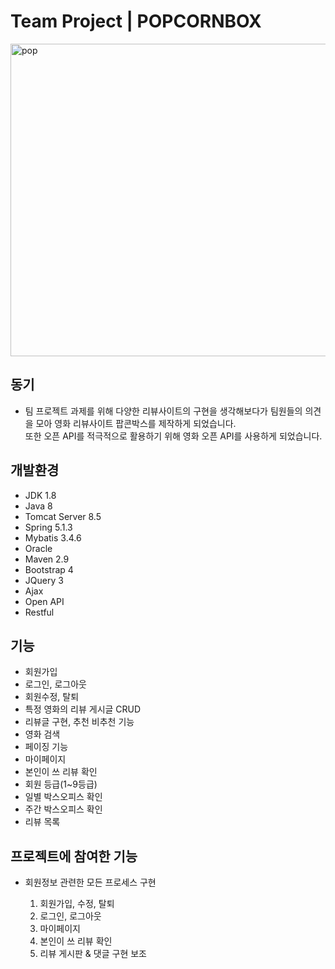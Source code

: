 
<h1>Team Project | POPCORNBOX</h1>
<img width="800" height="500" alt="pop" src="https://user-images.githubusercontent.com/54618753/66985152-23386e80-f0f7-11e9-8a69-bf8808c33101.png">
<br>
  <h2>동기</h2>
<ul>
  <li>팀 프로젝트 과제를 위해 다양한 리뷰사이트의 구현을 생각해보다가 팀원들의 의견을 모아 영화 리뷰사이트 팝콘박스를 제작하게 되었습니다.<br>
      또한 오픈 API를 적극적으로 활용하기 위해 영화 오픈 API를 사용하게 되었습니다.</li>
</ul>
  
  <h2>개발환경</h2>
  <ul>
  <li>JDK 1.8</li>
  <li>Java 8</li>
  <li>Tomcat Server 8.5</li>
  <li>Spring 5.1.3</li>
  <li>Mybatis 3.4.6</li>
  <li>Oracle</li>
  <li>Maven 2.9</li>
  <li>Bootstrap 4</li>
  <li>JQuery 3</li>
  <li>Ajax</li>
  <li>Open API</li>
  <li>Restful</li>
</ul>

<h2>기능</h2>
  <ul>
  <li>회원가입</li>
  <li>로그인, 로그아웃</li>
  <li>회원수정, 탈퇴</li>
  <li>특정 영화의 리뷰 게시글 CRUD</li>
  <li>리뷰글 구현, 추천 비추천 기능</li>
  <li>영화 검색</li>
  <li>페이징 기능</li>
  <li>마이페이지</li>
  <li>본인이 쓰 리뷰 확인</li>
  <li>회원 등급(1~9등급)</li>
  <li>일별 박스오피스 확인</li>
  <li>주간 박스오피스 확인</li>
  <li>리뷰 목록</li>
</ul>

<h2>프로젝트에 참여한 기능</h2>
  <ul>
  <li>회원정보 관련한 모든 프로세스 구현</li>
  <ol>
  <li>회원가입, 수정, 탈퇴</li>
  <li>로그인, 로그아웃</li>
  <li>마이페이지</li>
  <li>본인이 쓰 리뷰 확인</li>
  <li>리뷰 게시판 & 댓글 구현 보조</li>
  </ol>
</ul>
